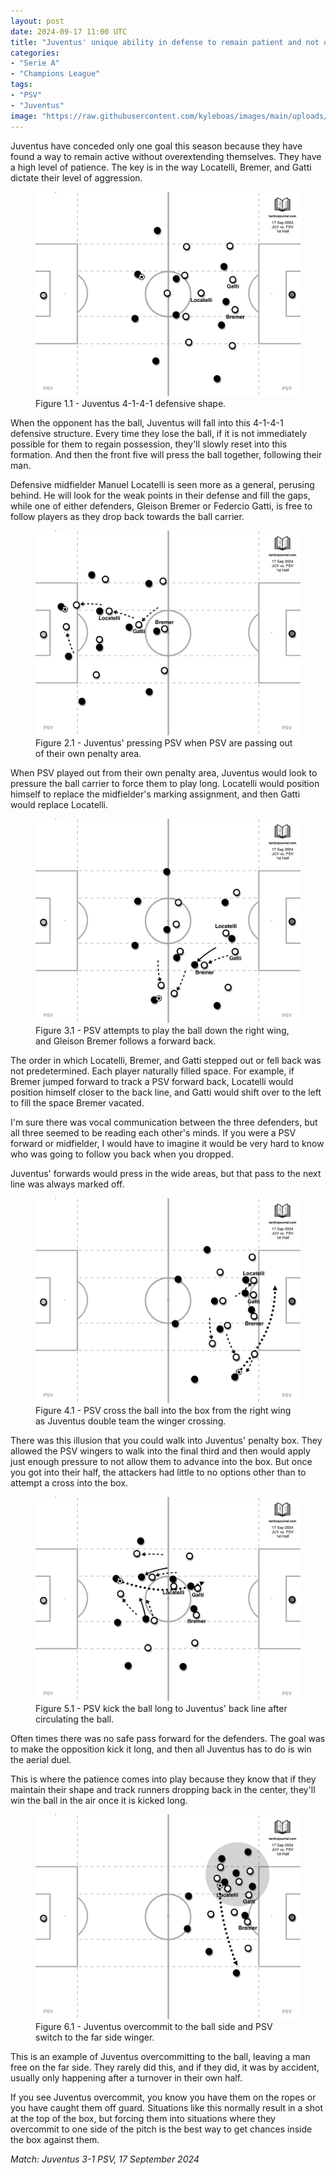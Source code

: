 ```yaml
---
layout: post
date: 2024-09-17 11:00 UTC
title: "Juventus' unique ability in defense to remain patient and not overcommit"
categories:
- "Serie A"
- "Champions League"
tags:
- "PSV"
- "Juventus"
image: "https://raw.githubusercontent.com/kyleboas/images/main/uploads/2024/09/18/Image-18Sep2024_01:02:51.png"
---
```


Juventus have conceded only one goal this season because they have found a way to remain active without overextending themselves. They have a high level of patience. The key is in the way Locatelli, Bremer, and Gatti dictate their level of aggression.

<!---more--->

<figure>
    <img src="https://raw.githubusercontent.com/kyleboas/images/main/uploads/2024/09/17/Image-17Sep2024_23:22:09.png">
    <figcaption>Figure 1.1 - Juventus 4-1-4-1 defensive shape.</figcaption>
</figure>

When the opponent has the ball, Juventus will fall into this 4-1-4-1 defensive structure. Every time they lose the ball, if it is not immediately possible for them to regain possession, they'll slowly reset into this formation. And then the front five will press the ball together, following their man. 

Defensive midfielder Manuel Locatelli is seen more as a general, perusing behind. He will look for the weak points in their defense and fill the gaps, while one of either defenders, Gleison Bremer or Federcio Gatti, is free to follow players as they drop back towards the ball carrier.

<figure>
    <img src="https://raw.githubusercontent.com/kyleboas/images/main/uploads/2024/09/17/Image-17Sep2024_23:22:07.png">
    <figcaption>Figure 2.1 - Juventus' pressing PSV when PSV are passing out of their own penalty area. </figcaption>
</figure>

When PSV played out from their own penalty area, Juventus would look to pressure the ball carrier to force them to play long. Locatelli would position himself to replace the midfielder's marking assignment, and then Gatti would replace Locatelli. 

<figure>
    <img src="https://raw.githubusercontent.com/kyleboas/images/main/uploads/2024/09/17/Image-17Sep2024_23:22:11.png">
    <figcaption>Figure 3.1 - PSV attempts to play the ball down the right wing, and Gleison Bremer follows a forward back. </figcaption>
</figure>

The order in which Locatelli, Bremer, and Gatti stepped out or fell back was not predetermined. Each player naturally filled space. For example, if Bremer jumped forward to track a PSV forward back, Locatelli would position himself closer to the back line, and Gatti would shift over to the left to fill the space Bremer vacated. 

I'm sure there was vocal communication between the three defenders, but all three seemed to be reading each other's minds. If you were a PSV forward or midfielder, I would have to imagine it would be very hard to know who was going to follow you back when you dropped.

Juventus' forwards would press in the wide areas, but that pass to the next line was always marked off.

<figure>
    <img src="https://raw.githubusercontent.com/kyleboas/images/main/uploads/2024/09/17/Image-17Sep2024_23:22:12.png">
    <figcaption>Figure 4.1 - PSV cross the ball into the box from the right wing as Juventus double team the winger crossing.</figcaption>
</figure>

There was this illusion that you could walk into Juventus' penalty box. They allowed the PSV wingers to walk into the final third and then would apply just enough pressure to not allow them to advance into the box. But once you got into their half, the attackers had little to no options other than to attempt a cross into the box. 

<figure>
    <img src="https://raw.githubusercontent.com/kyleboas/images/main/uploads/2024/09/17/Image-17Sep2024_23:22:13.png">
    <figcaption>Figure 5.1 - PSV kick the ball long to Juventus' back line after circulating the ball. </figcaption>
</figure>

Often times there was no safe pass forward for the defenders. The goal was to make the opposition kick it long, and then all Juventus has to do is win the aerial duel. 

This is where the patience comes into play because they know that if they maintain their shape and track runners dropping back in the center, they'll win the ball in the air once it is kicked long.

 

<figure>
    <img src="https://raw.githubusercontent.com/kyleboas/images/main/uploads/2024/09/17/Image-17Sep2024_23:25:48.png">
    <figcaption>Figure 6.1 - Juventus overcommit to the ball side and PSV switch to the far side winger.</figcaption>
</figure>

This is an example of Juventus overcommitting to the ball, leaving a man free on the far side. They rarely did this, and if they did, it was by accident, usually only happening after a turnover in their own half. 

If you see Juventus overcommit, you know you have them on the ropes or you have caught them off guard. Situations like this normally result in a shot at the top of the box, but forcing them into situations where they overcommit to one side of the pitch is the best way to get chances inside the box against them. 

*Match: Juventus 3-1 PSV, 17 September 2024*